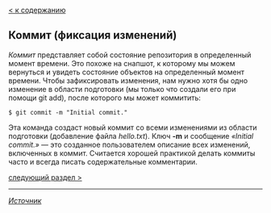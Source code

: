 [< к содержанию](./readme.md)

## Коммит (фиксация изменений)

_Коммит_ представляет собой состояние репозитория в определенный момент времени. Это похоже на снапшот, к которому мы можем вернуться и увидеть состояние объектов на определенный момент времени.
Чтобы зафиксировать изменения, нам нужно хотя бы одно изменение в области подготовки (мы только что создали его при помощи git add), после которого мы может коммитить:

`$ git commit -m "Initial commit."`

Эта команда создаст новый коммит со всеми изменениями из области подготовки (добавление файла _hello.txt_). Ключ **-m** и сообщение _«Initial commit.»_ — это созданное пользователем описание всех изменений, включенных в коммит. Считается хорошей практикой делать коммиты часто и всегда писать содержательные комментарии.

[cледующий раздел >](remote_rep\about_remote_rep.md)
___
[_Источник_](https://proglib.io/p/git-for-half-an-hour/)